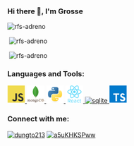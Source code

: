 ### Hi there 👋, I'm Grosse

<p align="left"> <img src="https://komarev.com/ghpvc/?username=rfs-adreno&label=Profile%20views&color=0e75b6&style=flat" alt="rfs-adreno" /> </p>

<p>&nbsp;<img align="center" src="https://github-stats.tdung.com/api?username=rfs-adreno&show_icons=true&locale=en&theme=dark" alt="rfs-adreno" /></p>
<p>&nbsp;<img align="center" src="https://github-stats.tdung.com/api/top-langs?username=rfs-adreno&locale=en&theme=dark&layout=compact&hide=java" alt="rfs-adreno" /></p>

<h3 align="left">Languages and Tools:</h3>
<p align="left"> <a href="https://developer.mozilla.org/en-US/docs/Web/JavaScript" target="_blank" rel="noreferrer"> <img src="https://raw.githubusercontent.com/devicons/devicon/master/icons/javascript/javascript-original.svg" alt="javascript" width="40" height="40"/> </a> <a href="https://www.mongodb.com/" target="_blank" rel="noreferrer"> <img src="https://raw.githubusercontent.com/devicons/devicon/master/icons/mongodb/mongodb-original-wordmark.svg" alt="mongodb" width="40" height="40"/> </a> <a href="https://www.python.org" target="_blank" rel="noreferrer"> <img src="https://raw.githubusercontent.com/devicons/devicon/master/icons/python/python-original.svg" alt="python" width="40" height="40"/> </a> <a href="https://reactjs.org/" target="_blank" rel="noreferrer"> <img src="https://raw.githubusercontent.com/devicons/devicon/master/icons/react/react-original-wordmark.svg" alt="react" width="40" height="40"/> </a> <a href="https://www.sqlite.org/" target="_blank" rel="noreferrer"> <img src="https://www.vectorlogo.zone/logos/sqlite/sqlite-icon.svg" alt="sqlite" width="40" height="40"/> </a> <a href="https://www.typescriptlang.org/" target="_blank" rel="noreferrer"> <img src="https://raw.githubusercontent.com/devicons/devicon/master/icons/typescript/typescript-original.svg" alt="typescript" width="40" height="40"/> </a> </p>

<h3 align="left">Connect with me:</h3>
<p align="left">
<a href="https://fb.com/dungto213" target="blank"><img align="center" src="https://raw.githubusercontent.com/rahuldkjain/github-profile-readme-generator/master/src/images/icons/Social/facebook.svg" alt="dungto213" height="30" width="40" /></a>
<a href="https://discord.gg/a5uKHKSPww" target="blank"><img align="center" src="https://raw.githubusercontent.com/rahuldkjain/github-profile-readme-generator/master/src/images/icons/Social/discord.svg" alt="a5uKHKSPww" height="30" width="40" /></a>
</p>

